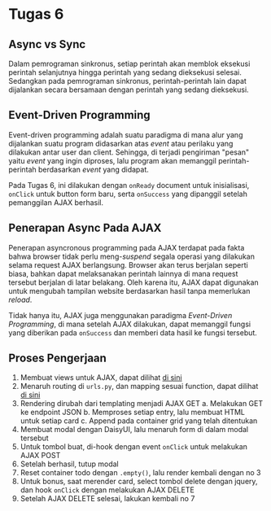 # Tugas 6

## Async vs Sync
Dalam pemrograman sinkronus, setiap perintah akan memblok eksekusi perintah selanjutnya hingga perintah yang
sedang dieksekusi selesai. Sedangkan pada pemrograman sinkronus, perintah-perintah lain dapat dijalankan
secara bersamaan dengan perintah yang sedang dieksekusi.

## Event-Driven Programming
Event-driven programming adalah suatu paradigma di mana alur yang dijalankan suatu program didasarkan atas *event*
atau perilaku yang dilakukan antar user dan client. Sehingga, di terjadi pengiriman "pesan" yaitu *event* yang
ingin diproses, lalu program akan memanggil perintah-perintah berdasarkan *event* yang didapat.

Pada Tugas 6, ini dilakukan dengan `onReady` document untuk inisialisasi, `onClick` untuk button form baru, serta
`onSuccess` yang dipanggil setelah pemanggilan AJAX berhasil.

## Penerapan Async Pada AJAX
Penerapan asyncronous programming pada AJAX terdapat pada fakta bahwa browser tidak perlu meng-*suspend* segala
operasi yang dilakukan selama request AJAX berlangsung. Browser akan terus berjalan seperti biasa, bahkan dapat
melaksanakan perintah lainnya di mana request tersebut berjalan di latar belakang. Oleh karena itu, AJAX dapat
digunakan untuk mengubah tampilan website berdasarkan hasil tanpa memerlukan *reload*.

Tidak hanya itu, AJAX juga menggunakan paradigma *Event-Driven Programming*, di mana setelah AJAX dilakukan,
dapat memanggil fungsi yang diberikan pada `onSuccess` dan memberi data hasil ke fungsi tersebut.

## Proses Pengerjaan
1. Membuat views untuk AJAX, dapat dilihat [di sini](https://github.com/rorre/pbp-assignment/blob/14cf526aa21f53dd883cb6a5bcf1486834d0eb25/todolist/views.py#L108-L143)
2. Menaruh routing di `urls.py`, dan mapping sesuai function, dapat dilihat [di sini](https://github.com/rorre/pbp-assignment/blob/14cf526aa21f53dd883cb6a5bcf1486834d0eb25/todolist/urls.py#L25-L28)
3. Rendering dirubah dari templating menjadi AJAX GET
  a. Melakukan GET ke endpoint JSON
  b. Memproses setiap entry, lalu membuat HTML untuk setiap card
  c. Append pada container grid yang telah ditentukan
4. Membuat modal dengan DaisyUI, lalu menaruh form di dalam modal tersebut
5. Untuk tombol buat, di-hook dengan event `onClick` untuk melakukan AJAX POST
6. Setelah berhasil, tutup modal
7. Reset container todo dengan `.empty()`, lalu render kembali dengan no 3
8. Untuk bonus, saat merender card, select tombol delete dengan jquery, dan hook `onClick` dengan melakukan AJAX DELETE
9. Setelah AJAX DELETE selesai, lakukan kembali no 7
